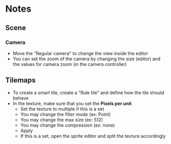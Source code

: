 ﻿# Notes
## Scene
### Camera

- Move the "Regular camera" to change the view inside the editor
- You can set the zoom of the camera by changing the size (editor) and the values for camera zoom (in the camera controller)

## Tilemaps

- To create a smart tile, create a "Rule tile" and define how the tile should behave
- In the texture, make sure that you set the **Pixels per unit**
  - Set the texture to multiple if this is a set
  - You may change the filter mode (ex: Point)
  - You may change the max size (ex: 512)
  - You may change the compression (ex: none)
  - Apply
  - If this is a set, open the sprite editor and split the texture accordingly